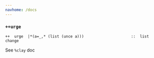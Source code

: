 ```yaml
---
navhome: /docs
---
```



### `++urge`

    ++  urge  |*(a=_,* (list (unce a)))                     ::  list change

See `%clay` doc


